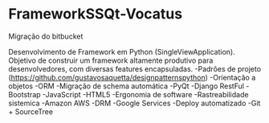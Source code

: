 # FrameworkSSQt-Vocatus
Migração do bitbucket

Desenvolvimento de Framework em Python (SingleViewApplication).
Objetivo de construir um framework altamente produtivo para desenvolvedores, com diversas features encapsuladas.
-Padrões de projeto (https://github.com/gustavosaquetta/designpatternspython)
-Orientação a objetos
-ORM
-Migração de schema automática
-PyQt
-Django RestFul
-Bootstrap
-JavaScript
-HTML5
-Ergonomia de software
-Rastreabilidade sistemica
-Amazon AWS
-DRM
-Google Services
-Deploy automatizado
-Git + SourceTree 
